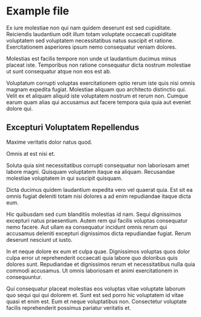# Example file

Ex iure molestiae non qui nam quidem deserunt est sed cupiditate. Reiciendis laudantium odit illum totam voluptate occaecati cupiditate voluptatem sed voluptatem necessitatibus natus suscipit et ratione. Exercitationem asperiores ipsum nemo consequatur veniam dolores.

Molestias est facilis tempore non unde ut laudantium ducimus minus placeat iste. Temporibus non ratione consequatur dicta nostrum molestiae ut sunt consequatur atque non eos est ab.

Voluptatum corrupti voluptas exercitationem optio rerum iste quis nisi omnis magnam expedita fugiat. Molestiae aliquam quo architecto distinctio qui. Velit ex et aliquam aliquid iste voluptatem nostrum et rerum non. Cumque earum quam alias qui accusamus aut facere tempora quia quia aut eveniet dolore qui.

## Excepturi Voluptatem Repellendus

Maxime veritatis dolor natus quod.

Omnis at est nisi et.

Soluta quia sint necessitatibus corrupti consequatur non laboriosam amet labore magni. Quisquam voluptatem itaque ea aliquam. Recusandae molestiae voluptatem in qui suscipit quisquam.

Dicta ducimus quidem laudantium expedita vero vel quaerat quia. Est sit ea omnis fugiat deleniti totam nisi dolores a ad enim repudiandae itaque dicta eum.

Hic quibusdam sed cum blanditiis molestias id nam. Sequi dignissimos excepturi natus praesentium. Autem rem qui facilis voluptas consequatur nemo facere. Aut ullam ea consequatur incidunt omnis rerum qui accusamus deleniti excepturi dignissimos dicta repudiandae fugiat. Rerum deserunt nesciunt ut iusto.

In et neque dolore ex eum et culpa quae. Dignissimos voluptas quos dolor culpa error ut reprehenderit occaecati quia labore quo doloribus quis dolores sunt. Repudiandae et dignissimos rerum et necessitatibus nulla quia commodi accusamus. Ut omnis laboriosam et animi exercitationem in consequuntur.

Qui consequatur placeat molestias eos voluptas vitae voluptate laborum quo sequi qui qui dolorem et. Sunt est sed porro hic voluptatem id vitae quasi et enim est. Eum et neque voluptatibus non. Consectetur voluptate facilis reprehenderit possimus pariatur veritatis et.
